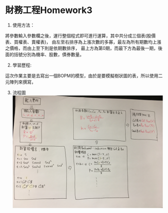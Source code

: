 # 財務工程Homework3

1.  使用方法：

  將參數輸入參數欄之後，運行整個程式即可進行運算，其中共分成三個表(股價表、買權表、賣權表)，
  由左至右排序為上漲次數的多寡，最左為所有期數均上漲之價格，而由上至下則是依期數排序，
  最上方為第0期，而最下方為最後一期，後面的括號分別為機率、股數，債券數量。
  

2.  學習歷程:

  這次作業主要是去寫出一個BOPM的模型，由於是要模擬樹狀圖的表，所以使用二元陣列來撰寫，
  
3.  流程圖
![流程表](流程表.JPG)

